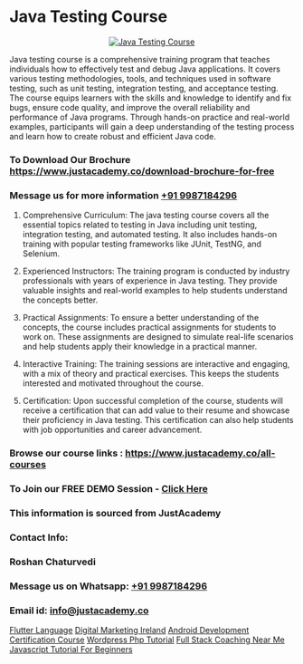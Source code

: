 # Java Testing Course

<p align="center">
  <a href="https://justacademy.co/course-detail/core-java-training">
    <img src="https://justacademy.co/storage2/course_image/1677245426_course_image.webp" alt="Java Testing Course">
  </a>
</p>


Java testing course is a comprehensive training program that teaches individuals how to effectively test and debug Java applications. It covers various testing methodologies, tools, and techniques used in software testing, such as unit testing, integration testing, and acceptance testing. The course equips learners with the skills and knowledge to identify and fix bugs, ensure code quality, and improve the overall reliability and performance of Java programs. Through hands-on practice and real-world examples, participants will gain a deep understanding of the testing process and learn how to create robust and efficient Java code.
### To Download Our Brochure https://www.justacademy.co/download-brochure-for-free
### Message us for more information [+91 9987184296](https://api.whatsapp.com/send?phone=919987184296)
1) Comprehensive Curriculum: The java testing course covers all the essential topics related to testing in Java including unit testing, integration testing, and automated testing. It also includes hands-on training with popular testing frameworks like JUnit, TestNG, and Selenium.

2) Experienced Instructors: The training program is conducted by industry professionals with years of experience in Java testing. They provide valuable insights and real-world examples to help students understand the concepts better.

3) Practical Assignments: To ensure a better understanding of the concepts, the course includes practical assignments for students to work on. These assignments are designed to simulate real-life scenarios and help students apply their knowledge in a practical manner.

4) Interactive Training: The training sessions are interactive and engaging, with a mix of theory and practical exercises. This keeps the students interested and motivated throughout the course.

5) Certification: Upon successful completion of the course, students will receive a certification that can add value to their resume and showcase their proficiency in Java testing. This certification can also help students with job opportunities and career advancement.

### Browse our course links : https://www.justacademy.co/all-courses 
### To Join our FREE DEMO Session - [Click Here](https://www.justacademy.co/register-for-course-demo)


### This information is sourced from JustAcademy
### Contact Info:
### Roshan Chaturvedi
### Message us on Whatsapp: [+91 9987184296](https://api.whatsapp.com/send?phone=919987184296)
### Email id: [info@justacademy.co](mailto:info@justacademy.co)
                    
[Flutter Language](https://www.linkedin.com/pulse/flutter-language-justacademy-chennai-vixqc?trackingId=%2Fn6%2BRSnW%2F7d6xjJRIWqQQA%3D%3D&lipi=urn%3Ali%3Apage%3Ad_flagship3_company_admin%3BjPw0ei4cQfe0InHd%2FK206Q%3D%3D)
[Digital Marketing Ireland](https://www.linkedin.com/pulse/digital-marketing-ireland-justacademy-berlin-ztkde?trackingId=oTl9uoyQhbe9VZJ8QBkzSA%3D%3D&lipi=urn%3Ali%3Apage%3Ad_flagship3_company_admin%3BTlJqsmxlRpm4BSTOQJNHnA%3D%3D)
[Android Development Certification Course](https://medium.com/@namusn/android-development-certification-course-87cae335b341)
[Wordpress Php Tutorial](https://medium.com/@ranemanish460/wordpress-php-tutorial-de5c16aba612)
[Full Stack Coaching Near Me](https://justacademyin.github.io/Articles/Full-Stack-Coaching-Near-Me)
[Javascript Tutorial For Beginners](https://justacademyin.github.io/Articles/Javascript-Tutorial-For-Beginners)
